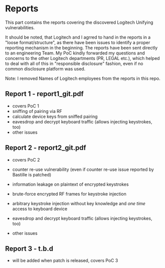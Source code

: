 # Reports

This part contains the reports covering the discovered Logitech Unifying vulnerabilities.

It should be noted, that Logitech and I agrred to hand in the reports in a "loose format/structure",
as there have been issues to identify a proper reporting mechanism in the beginning.
The reports have been sent directly to an engineering Team. My PoC kindly forwarded my questions and
concerns to the other Logitech departments (PR, LEGAL etc.), which helped to deal with all of this
in "responsible disclosure" fashion, even if no common disclosure platform was used.

Note: I removed Names of Logitech employees from the reports in this repo.

## Report 1 - report1_git.pdf

- covers PoC 1
- sniffing of pairing via RF
- calculate device keys from sniffed pairing
- eavesdrop and decrypt keyboard traffic (allows injecting keystrokes, too)
- other issues

## Report 2 - report2_git.pdf

- covers PoC 2
- counter re-use vulnerability (even if counter re-use issue reported by Bastille is patched)
- information leakage on plaintext of encrypted keystrokes
- brute-force encrypted RF frames for keystroke injection
- arbitrary keystroke injection without key knowledge and *one time* access to keyboard device


- eavesdrop and decrypt keyboard traffic (allows injecting keystrokes, too)
- other issues

## Report 3 - t.b.d

- will be added when patch is released, covers PoC 3

 